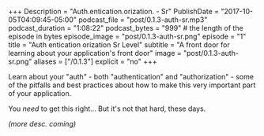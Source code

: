 +++
Description = "Auth.entication.orization. - Sr"
PublishDate = "2017-10-05T04:09:45-05:00"
podcast_file = "post/0.1.3-auth-sr.mp3"
podcast_duration = "1:08:22"
podcast_bytes = "999" # the length of the episode in bytes
episode_image = "post/0.1.3-auth-sr.png"
episode = "1"
title = "Auth entication orization Sr Level"
subtitle = "A front door for learning about your application's front door"
image = "post/0.1.3-auth-sr.png"
aliases = ["/0.1.3"]
explicit = "no"
+++

Learn about your "auth" - both "authentication" and "authorization" -
some of the pitfalls and best practices about how to make this
very important part of your application.

You *need* to get this right... But it's not that hard, these days.

_(more desc. coming)_
